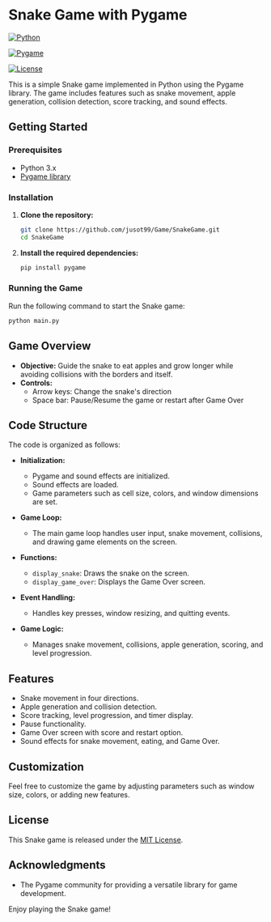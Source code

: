 # Snake Game with Pygame

[![Python](https://img.shields.io/badge/Python-3.x-blue.svg)](https://www.python.org/)

[![Pygame](https://img.shields.io/badge/Pygame-Library-green.svg)](https://www.pygame.org/)

[![License](https://img.shields.io/badge/License-MIT-yellow.svg)](LICENSE)

This is a simple Snake game implemented in Python using the Pygame library. The game includes features such as snake movement, apple generation, collision detection, score tracking, and sound effects.

## Getting Started

### Prerequisites

- Python 3.x
- [Pygame library](https://www.pygame.org/)

### Installation

1. **Clone the repository:**

   ```bash
   git clone https://github.com/jusot99/Game/SnakeGame.git
   cd SnakeGame
   ```

2. **Install the required dependencies:**

   ```bash
   pip install pygame
   ```

### Running the Game

Run the following command to start the Snake game:

```bash
python main.py
```

## Game Overview

- **Objective:** Guide the snake to eat apples and grow longer while avoiding collisions with the borders and itself.
- **Controls:**
  - Arrow keys: Change the snake's direction
  - Space bar: Pause/Resume the game or restart after Game Over

## Code Structure

The code is organized as follows:

- **Initialization:**
  - Pygame and sound effects are initialized.
  - Sound effects are loaded.
  - Game parameters such as cell size, colors, and window dimensions are set.

- **Game Loop:**
  - The main game loop handles user input, snake movement, collisions, and drawing game elements on the screen.

- **Functions:**
  - `display_snake`: Draws the snake on the screen.
  - `display_game_over`: Displays the Game Over screen.

- **Event Handling:**
  - Handles key presses, window resizing, and quitting events.

- **Game Logic:**
  - Manages snake movement, collisions, apple generation, scoring, and level progression.

## Features

- Snake movement in four directions.
- Apple generation and collision detection.
- Score tracking, level progression, and timer display.
- Pause functionality.
- Game Over screen with score and restart option.
- Sound effects for snake movement, eating, and Game Over.

## Customization

Feel free to customize the game by adjusting parameters such as window size, colors, or adding new features.

## License

This Snake game is released under the [MIT License](LICENSE).

## Acknowledgments

- The Pygame community for providing a versatile library for game development.

Enjoy playing the Snake game!